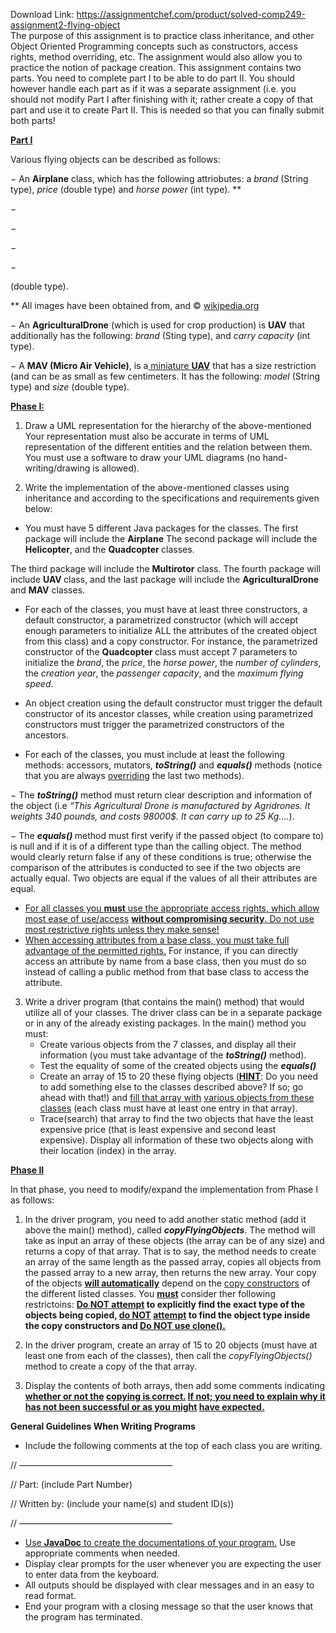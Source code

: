 Download Link: https://assignmentchef.com/product/solved-comp249-assignment2-flying-object
<br>
The purpose of this assignment is to practice class inheritance, and other Object Oriented Programming concepts such as constructors, access rights, method overriding, etc. The assignment would also allow you to practice the notion of package creation. This assignment contains two parts. You need to complete part I to be able to do part II. You should however handle each part as if it was a separate assignment (i.e. you should not modify Part I after finishing with it; rather create a copy of that part and use it to create Part II. This is needed so that you can finally submit both parts!

<strong><u>Part I</u> </strong>

Various flying objects can be described as follows:

− An <strong>Airplane</strong> class, which has the following attriobutes: a <em>brand</em> (String type), <em>price</em> (double type)  and <em>horse power</em> (int type).                                                                                                        **

−

−

−

−

(double type).




** All images have been obtained from, and © <u>wikipedia.org</u>

− An          <strong>AgriculturalDrone</strong>      (which is          used     for        crop production) is <strong>UAV</strong> that additionally has the following: <em>brand </em>(Sting type), and <em>carry capacity</em> (int type).




− A <strong>MAV (Micro Air Vehicle)</strong>, is a<a href="https://en.wikipedia.org/wiki/Miniature_UAV"> miniature </a><a href="https://en.wikipedia.org/wiki/Miniature_UAV"><strong>UAV</strong></a> that has a size restriction (and can be as small as few centimeters. It has the following: <em>model</em> (String type) and <em>size</em> (double type).







<strong><u>Phase I:</u></strong>




<ol>

 <li>Draw a UML representation for the hierarchy of the above-mentioned Your representation must also be accurate in terms of UML representation of the different entities and the relation between them. You must use a software to draw your UML diagrams (no hand-writing/drawing is allowed).</li>

</ol>




<ol start="2">

 <li>Write the implementation of the above-mentioned classes using inheritance and according to the specifications and requirements given below:</li>

</ol>




<ul>

 <li>You must have 5 different Java packages for the classes. The first package will include the <strong>Airplane</strong> The second package will include the <strong>Helicopter</strong>, and the <strong>Quadcopter </strong>classes.</li>

</ul>

The third package will include the <strong>Multirotor</strong> class. The fourth package will include <strong>UAV </strong>class, and the last package will include the <strong>AgriculturalDrone</strong> and <strong>MAV</strong> classes.




<ul>

 <li>For each of the classes, you must have at least three constructors, a default constructor, a parametrized constructor (which will accept enough parameters to initialize ALL the attributes of the created object from this class) and a copy constructor. For instance, the parametrized constructor of the <strong>Quadcopter </strong>class must accept 7 parameters to initialize the <em>brand</em>, the <em>price</em>, the <em>horse power</em>, the <em>number of cylinders</em>, the <em>creation year</em>, the <em>passenger capacity</em>, and the <em>maximum flying speed</em>.</li>

</ul>




<ul>

 <li>An object creation using the default constructor must trigger the default constructor of its ancestor classes, while creation using parametrized constructors must trigger the parametrized constructors of the ancestors.</li>

</ul>




<ul>

 <li>For each of the classes, you must include at least the following methods: accessors, mutators, <strong><em>toString()</em></strong> and <strong><em>equals()</em></strong> methods (notice that you are always <u>overriding</u> the last two methods).</li>

</ul>




− The <strong><em>toString()</em></strong> method must return clear description and information of the object (i.e <em>“This Agricultural Drone is manufactured by Agridrones. It weights 340 pounds, and costs 98000$. It can carry up to 25 Kg….</em>).




− The <strong><em>equals() </em></strong>method must first verify if the passed object (to compare to) is null and if it is of a different type than the calling object. The method would clearly return false if any of these conditions is true; otherwise the comparison of the attributes is conducted to see if the two objects are actually equal. Two objects are equal if the values of all their attributes are equal.




<ul>

 <li><u>For all classes you <strong>must</strong> use the appropriate access rights, which allow most ease of use/access</u> <strong><u>without compromising security</u></strong><u>. Do not use most restrictive rights unless they make sense!</u></li>

 <li><u>When accessing attributes from a base class, you must take full advantage of the permitted rights.</u> For instance, if you can directly access an attribute by name from a base class, then you must do so instead of calling a public method from that base class to access the attribute.</li>

</ul>




<ol start="3">

 <li>Write a driver program (that contains the main() method) that would utilize all of your classes. The driver class can be in a separate package or in any of the already existing packages. In the main() method you must:

  <ul>

   <li>Create various objects from the 7 classes, and display all their information (you must take advantage of the <strong><em>toString()</em></strong> method).</li>

   <li>Test the equality of some of the created objects using the <strong><em>equals()</em></strong></li>

   <li>Create an array of 15 to 20 these flying objects (<strong><u>HINT</u></strong>: Do you need to add something else to the classes described above? If so; go ahead with that!) and <u>fill that array with</u> <u>various objects from these classes</u> (each class must have at least one entry in that array).</li>

   <li>Trace(search) that array to find the two objects that have the least expensive price (that is least expensive and second least expensive). Display all information of these two objects along with their location (index) in the array.</li>

  </ul></li>

</ol>

<strong> </strong>

<strong><u>Phase II</u>  </strong>

<em> </em>

In that phase, you need to modify/expand the implementation from Phase I as follows:







<ol>

 <li>In the driver program, you need to add another static method (add it above the main() method), called <strong><em>copyFlyingObjects</em></strong>. The method will take as input an array of these objects (the array can be of any size) and returns a copy of that array. That is to say, the method needs to create an array of the same length as the passed array, copies all objects from the passed array to a new array, then returns the new array. Your copy of the objects <strong><u>will automatically</u></strong> depend on the <u>copy constructors</u> of the different listed classes. You <strong><u>must</u></strong> consider ther following restrictoins: <strong><u>Do NOT attempt</u> to explicitly find the exact type of the objects being copied, <u>do NOT</u> <u>attempt</u> to find the object type inside the copy constructors and <u>Do NOT use clone().</u>  </strong></li>

</ol>

<strong> </strong>

<ol start="2">

 <li>In the driver program, create an array of 15 to 20 objects (must have at least one from each of the classes), then call the <em>copyFlyingObjects()</em> method to create a copy of the that array.</li>

</ol>




<ol start="3">

 <li>Display the contents of both arrays, then add some comments indicating <strong><u>whether or not the</u> <u>copying is correct.</u> </strong><strong><u>If not; you need to explain why it has not been successful or as you might</u></strong><strong> <u>have expected.</u> </strong></li>

</ol>

<strong> </strong>

<strong>General Guidelines When Writing Programs  </strong>

<ul>

 <li>Include the following comments at the top of each class you are writing.</li>

</ul>

// —————————————————–

// Part: (include Part Number)

// Written by: (include your name(s) and student ID(s))

// —————————————————–




<ul>

 <li><u>Use <strong>JavaDoc</strong> to create the documentations of your program.</u> Use appropriate comments when needed.</li>

 <li>Display clear prompts for the user whenever you are expecting the user to enter data from the keyboard.</li>

 <li>All outputs should be displayed with clear messages and in an easy to read format.</li>

 <li>End your program with a closing message so that the user knows that the program has terminated.</li>

</ul>